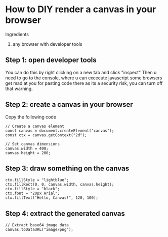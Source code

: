 # How to DIY render a canvas in your browser

Ingredients
1. any browser with developer tools

## Step 1: open developer tools
You can do this by right clicking on a new tab and click "inspect"
Then u need to go to the console, where u can excecute javascript
some browsers get mad at you for pasting code there as its a security risk, you can turn off that warning.

## Step 2: create a canvas in your browser
Copy the following code
```
// Create a canvas element
const canvas = document.createElement("canvas");
const ctx = canvas.getContext("2d");

// Set canvas dimensions
canvas.width = 400;
canvas.height = 200;
```

## Step 3: draw something on the canvas

```
ctx.fillStyle = "lightblue";
ctx.fillRect(0, 0, canvas.width, canvas.height);
ctx.fillStyle = "black";
ctx.font = "20px Arial";
ctx.fillText("Hello, Canvas!", 120, 100);
```

## Step 4: extract the generated canvas
```
// Extract base64 image data
canvas.toDataURL("image/png");
```
